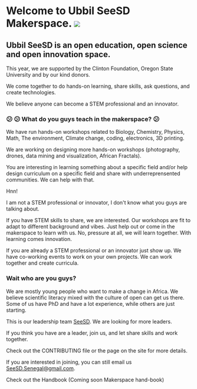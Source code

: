 Welcome to Ubbil SeeSD Makerspace. 
![](http://www.teenlibrariantoolbox.com/files/2015/05/bicycleaccident.gif)
============

## Ubbil SeeSD is an open education, open science and open innovation space. 

This year, we are supported by the Clinton Foundation, Oregon State University and by our kind donors. 

We come together to do hands-on learning, share skills, ask questions, and create technologies. 

We believe anyone can become a STEM professional and an innovator. 

### :confused: :confused: What do you guys teach in the makerspace? :confused:

We have run hands-on workshops related to Biology, Chemistry, Physics, Math, The environment, Climate change, coding, electronics, 3D printing. 

We are working on designing  more hands-on workshops (photography, drones, data mining and visualization, African Fractals). 

You are interesting in learning something about a specific field and/or help design curriculum on a specific field and share with underreprensented communities. We can help with that.

Hnn! 

I am not a STEM professional or innovator, I don't know what you guys are talking about. 

If you have STEM skills to share, we are interested. Our workshops are fit to adapt to different background and vibes. Just help out or come in the makerspace to learn with us. No, pressure at all, we will learn together. With learning comes innovation. 

If you are already a STEM professional or an innovator just show up. We have co-working events to work on your own projects. We can work together and create curricula.

### Wait who are you guys? 

We are mostly young people who want to make a change in Africa. We believe scientific literacy mixed with the culture of open can get us there. 
Some of us have PhD and have a lot experience, while others are just starting.

This is our leadership team [SeeSD](https://www.seesd.org/team). We are looking for more leaders. 

If you think you have are a leader, join us, and let share skills and work together. 

Check out the CONTRIBUTING file or the page on the site for more details.

If you are interested in joining, you can still email us SeeSD.Senegal@gmail.com. 

Check out the Handbook (Coming soon Makerspace hand-book)

